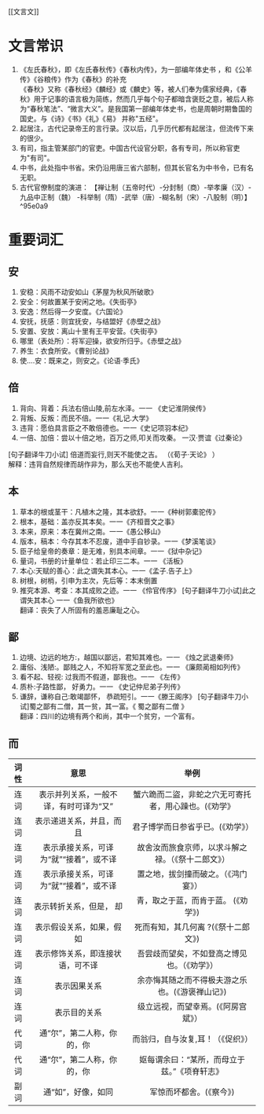[[文言文]]
# 文言常识
1. 《左氏春秋》，即《左氏春秋传》《春秋内传》，为一部编年体史书  ，和《公羊传》《谷粮传》作为《春秋》的补充  
  《春秋》又称《春秋经》《麟经》或《麟史》等，被人们奉为儒家经典，《春秋》用于记事的语言极为简练，然而几乎每个句子都暗含褒贬之意，被后人称为“春秋笔法”、“微言大义”。是我国第一部编年体史书，也是周朝时期鲁国的国史。与《诗》《书》《礼》《易》 并称"五经"。
2. 起居注，古代记录帝王的言行录。汉以后，几乎历代都有起居注，但流传下来的很少。
3. 有司，指主管某部门的官吏。中国古代设官分职，各有专司，所以称官吏为"有司"。
4. 中书，此处指中书省。宋仍沿用唐三省六部制，但其长官名为中书令，已有名无职。
5. 古代官僚制度的演进：
	【禅让制（五帝时代）-分封制（商）-举孝廉（汉）-九品中正制（魏） -科举制（隋）-武举（唐）-糊名制（宋）-八股制（明）】  ^95e0a9

# 重要词汇
## 安
1. 安稳：风雨不动安如山《茅屋为秋风所破歌》
2. 安全：何故置某于安闲之地。《失街亭》
3. 安逸：然后得一夕安度。《六国论》
4. 安抚，抚感：则宜抚安，与结盟好《赤壁之战》
5. 安置、安放：离山十里有王平安营。《失街亭》
6. 哪里（表处所）：将军迎操，欲安所归乎。《赤壁之战》
7. 养生：衣食所安。《曹别论战》
8. 使....安：既来之，则安之。《论语·季氏》

## 倍
1. 背向、背着：兵法右倍山陵,前左水泽。一一 《史记淮阴侯传》  
2. 背叛、反叛：而民不倍。一一《礼记.大学》
3. 违背：愿伯具言臣之不敢倍德也。一一《史记项羽本纪》
4. 一倍、加倍：尝以十倍之地，百万之师,叩关而攻秦。 一汉·贾谊《过秦论》

[句子翻译牛刀小试]  倍道而妄行,则天不能使之吉。  （《荀子·天论》 ）  
解释：违背自然规律而胡作非为，那么天也不能使人吉利。

## 本
1. 草本的根或茎干：凡植木之隆，其本欲舒。一一《种树郭橐驼传》
2. 根本，基础：盖亦反其本矣。一一《齐桓晋文之事》
3. 本来，原来：本在冀州之南。一一《愚公移山》
4. 版本，稿本：今存其本不忍废，道中手自钞录。一一《梦溪笔谈》
5. 臣子给皇帝的奏章：是无难，别具本间章。一一《狱中杂记》
6. 量词，书册的计量单位：若止印三二本。一一 《活板》
7. 本心:天赋的善心：此之谓失其本心。一一《孟子.告子上》
8.  树根，树梢，引申为主次，先后等：本末倒置
9. 推究本源、考查：本其成败之迹。一一 《伶官传序》
[句子翻译牛刀小试]此之谓失其本心  一一《鱼我所欲也》  
翻译：丧失了人所固有的羞恶廉耻之心。


## 鄙
1. 边境、边远的地方:，越国以鄙远，君知其难也。一一 《烛之武退秦师》
2. 庸俗、浅陋:。鄙贱之人，不知将军宽之至此也。一一 《廉颇蔺相如列传》
3. 看不起、轻视: 过我而不假道，鄙我也。一一 《左传》
4. 质朴:子路性鄙， 好勇力。一一 《史记仲尼弟子列传》
5. 谦辞，谦称自己:敢竭鄙怀， 恭疏短引。一一《滕王阁序》
[句子翻译牛刀小试]蜀之鄙有二僧，其一贫，其一富。《 蜀之鄙有二僧 》  
翻译：四川的边境有两个和尚，其中一个贫穷，一个富有。  

## 而
| 词性 | 意思                    | 举例                          |
|:---:|:---------------------:|:---------------------------:|
| 连词 | 表示并列关系，一般不译，有时可译为“又”  | 蟹六跪而二盜，非蛇之穴无可寄托者，用心躁也。(《劝学》 |
| 连词 | 表示递进关系，并且，而且          | 君子博学而日参省乎已。(《劝学》）           |
| 连词 | 表示承接关系，可译为“就”“接着”，或不译 | 故舍汝而旅食京师，以求斗解之禄。（《祭十二郎文》）   |
| 连词 | 表示承接关系，可译为“就”“接着”，或不译 | 置之地，拔剑撞而破之。（《鸿门宴》）          |
| 连词 | 表示转折关系，但是， 却          | 青，取之于蓝，而肯于蓝。 (《劝学》)         |
| 连词 | 表示假设关系，如果，假如          | 死而有知，其几何离 ?(《祭十二郎文》)        |
| 连词 | 表示修饰关系，即连接状语，可不译      | 吾尝歧而望矣，不如登高之博见也。（《劝学》）      |
| 连词 | 表示因果关系                | 余亦悔其随之而不得极夫游之乐也。(《游褒禅山记》)   |
| 连词 | 表示目的关系                | 级立远视，而望幸焉。(《阿房宫斌》）          |
| 代词 | 通“尔”，第二人称，你的，你        | 而翁归，自与汝复,耳！（《促织》）           |
| 代词 | 通“尔”，第二人称，你的，你        | 妪每谓余曰：“某所，而母立于兹。”《项脊轩志》     |
| 副词 | 通“如”，好像，如同            | 军惊而坏都舍。(《察今》)               |

                                           


